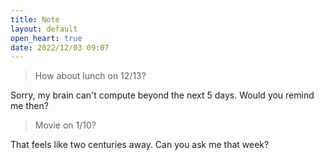 ```yaml
---
title: Note
layout: default
open_heart: true
date: 2022/12/03 09:07
---
```


> How about lunch on 12/13?

Sorry, my brain can't compute beyond the next 5 days. Would you remind me then?

> Movie on 1/10?

That feels like two centuries away. Can you ask me that week?

